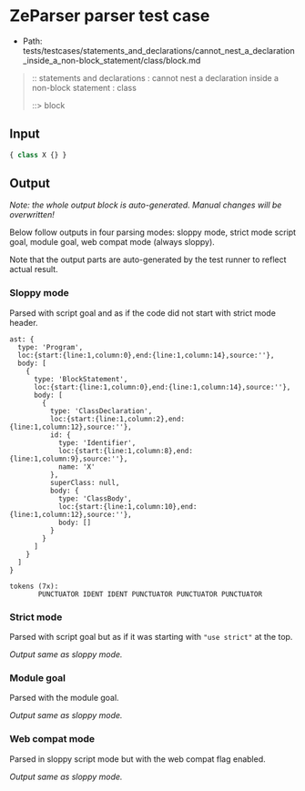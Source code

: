 # ZeParser parser test case

- Path: tests/testcases/statements_and_declarations/cannot_nest_a_declaration_inside_a_non-block_statement/class/block.md

> :: statements and declarations : cannot nest a declaration inside a non-block statement : class
>
> ::> block

## Input

`````js
{ class X {} }
`````

## Output

_Note: the whole output block is auto-generated. Manual changes will be overwritten!_

Below follow outputs in four parsing modes: sloppy mode, strict mode script goal, module goal, web compat mode (always sloppy).

Note that the output parts are auto-generated by the test runner to reflect actual result.

### Sloppy mode

Parsed with script goal and as if the code did not start with strict mode header.

`````
ast: {
  type: 'Program',
  loc:{start:{line:1,column:0},end:{line:1,column:14},source:''},
  body: [
    {
      type: 'BlockStatement',
      loc:{start:{line:1,column:0},end:{line:1,column:14},source:''},
      body: [
        {
          type: 'ClassDeclaration',
          loc:{start:{line:1,column:2},end:{line:1,column:12},source:''},
          id: {
            type: 'Identifier',
            loc:{start:{line:1,column:8},end:{line:1,column:9},source:''},
            name: 'X'
          },
          superClass: null,
          body: {
            type: 'ClassBody',
            loc:{start:{line:1,column:10},end:{line:1,column:12},source:''},
            body: []
          }
        }
      ]
    }
  ]
}

tokens (7x):
       PUNCTUATOR IDENT IDENT PUNCTUATOR PUNCTUATOR PUNCTUATOR
`````

### Strict mode

Parsed with script goal but as if it was starting with `"use strict"` at the top.

_Output same as sloppy mode._

### Module goal

Parsed with the module goal.

_Output same as sloppy mode._

### Web compat mode

Parsed in sloppy script mode but with the web compat flag enabled.

_Output same as sloppy mode._
